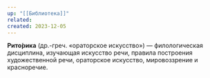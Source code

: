 ```yaml
---
up: "[[Библиотека]]"
related: 
created: 2023-12-05
---
```

**Рито́рика** (др.-греч. «ораторское искусство») — филологическая дисциплина, изучающая искусство речи, правила построения художественной речи, ораторское искусство, мировоззрение и красноречие.

